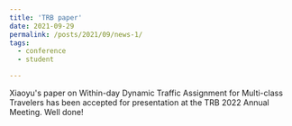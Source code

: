 ```yaml
---
title: 'TRB paper'
date: 2021-09-29
permalink: /posts/2021/09/news-1/
tags:
  - conference
  - student

---
```


Xiaoyu's paper on Within-day Dynamic Traffic Assignment for Multi-class Travelers has been accepted for presentation at the TRB 2022 Annual Meeting. Well done!
